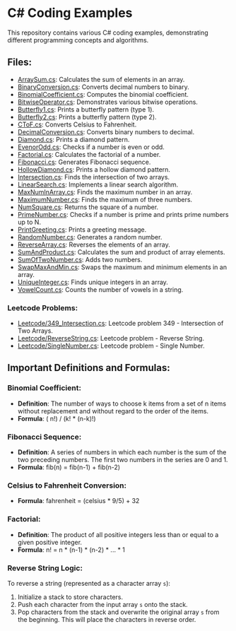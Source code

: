 # C# Coding Examples

This repository contains various C# coding examples, demonstrating different programming concepts and algorithms.

## Files:

- [ArraySum.cs](ArraySum.cs): Calculates the sum of elements in an array.
- [BinaryConversion.cs](BinaryConversion.cs): Converts decimal numbers to binary.
- [BinomialCoefficient.cs](BinomialCoefficient.cs): Computes the binomial coefficient.
- [BitwiseOperator.cs](BitwiseOperator.cs): Demonstrates various bitwise operations.
- [Butterfly1.cs](Butterfly1.cs): Prints a butterfly pattern (type 1).
- [Butterfly2.cs](Butterfly2.cs): Prints a butterfly pattern (type 2).
- [CToF.cs](CToF.cs): Converts Celsius to Fahrenheit.
- [DecimalConversion.cs](DecimalConversion.cs): Converts binary numbers to decimal.
- [Diamond.cs](Diamond.cs): Prints a diamond pattern.
- [EvenorOdd.cs](EvenorOdd.cs): Checks if a number is even or odd.
- [Factorial.cs](Factorial.cs): Calculates the factorial of a number.
- [Fibonacci.cs](Fibonacci.cs): Generates Fibonacci sequence.
- [HollowDiamond.cs](HollowDiamond.cs): Prints a hollow diamond pattern.
- [Intersection.cs](Intersection.cs): Finds the intersection of two arrays.
- [LinearSearch.cs](LinearSearch.cs): Implements a linear search algorithm.
- [MaxNumInArray.cs](MaxNumInArray.cs): Finds the maximum number in an array.
- [MaximumNumber.cs](MaximumNumber.cs): Finds the maximum of three numbers.
- [NumSquare.cs](NumSquare.cs): Returns the square of a number.
- [PrimeNumber.cs](PrimeNumber.cs): Checks if a number is prime and prints prime numbers up to N.
- [PrintGreeting.cs](PrintGreeting.cs): Prints a greeting message.
- [RandomNumber.cs](RandomNumber.cs): Generates a random number.
- [ReverseArray.cs](ReverseArray.cs): Reverses the elements of an array.
- [SumAndProduct.cs](SumAndProduct.cs): Calculates the sum and product of array elements.
- [SumOfTwoNumber.cs](SumOfTwoNumber.cs): Adds two numbers.
- [SwapMaxAndMin.cs](SwapMaxAndMin.cs): Swaps the maximum and minimum elements in an array.
- [UniqueInteger.cs](UniqueInteger.cs): Finds unique integers in an array.
- [VowelCount.cs](VowelCount.cs): Counts the number of vowels in a string.

### Leetcode Problems:

- [Leetcode/349_Intersection.cs](Leetcode/349_Intersection.cs): Leetcode problem 349 - Intersection of Two Arrays.
- [Leetcode/ReverseString.cs](Leetcode/ReverseString.cs): Leetcode problem - Reverse String.
- [Leetcode/SingleNumber.cs](Leetcode/SingleNumber.cs): Leetcode problem - Single Number.

## Important Definitions and Formulas:

### Binomial Coefficient:
- **Definition**: The number of ways to choose k items from a set of n items without replacement and without regard to the order of the items.
- **Formula**: ( n!) / (k! * (n-k)!)

### Fibonacci Sequence:
- **Definition**: A series of numbers in which each number is the sum of the two preceding numbers. The first two numbers in the series are 0 and 1.
- **Formula**: fib(n) = fib(n-1) + fib(n-2)

### Celsius to Fahrenheit Conversion:
- **Formula**: fahrenheit = (celsius * 9/5) + 32

### Factorial:
- **Definition**: The product of all positive integers less than or equal to a given positive integer.
- **Formula**: n! = n * (n-1) * (n-2) * ... * 1

### Reverse String Logic:
To reverse a string (represented as a character array `s`):
1. Initialize a stack to store characters.
2. Push each character from the input array `s` onto the stack.
3. Pop characters from the stack and overwrite the original array `s` from the beginning. This will place the characters in reverse order.
